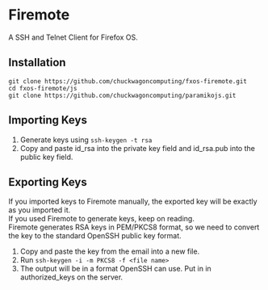 # Firemote
A SSH and Telnet Client for Firefox OS.

## Installation

```
git clone https://github.com/chuckwagoncomputing/fxos-firemote.git
cd fxos-firemote/js
git clone https://github.com/chuckwagoncomputing/paramikojs.git
```

## Importing Keys
1. Generate keys using `ssh-keygen -t rsa`  
2. Copy and paste id_rsa into the private key field and id_rsa.pub into the public key field.

## Exporting Keys
If you imported keys to Firemote manually, the exported key will be exactly as you imported it.  
If you used Firemote to generate keys, keep on reading.  
Firemote generates RSA keys in PEM/PKCS8 format, so we need to convert the key to the standard OpenSSH public key format.  
1. Copy and paste the key from the email into a new file.  
2. Run `ssh-keygen -i -m PKCS8 -f <file name>`  
3. The output will be in a format OpenSSH can use. Put in in authorized_keys on the server.  
